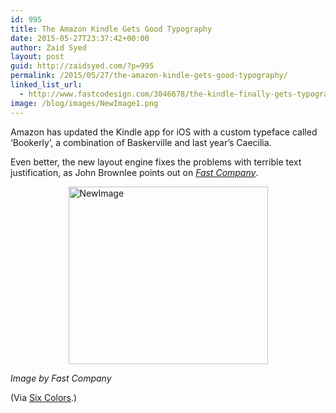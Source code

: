 ```yaml
---
id: 995
title: The Amazon Kindle Gets Good Typography
date: 2015-05-27T23:37:42+00:00
author: Zaid Syed
layout: post
guid: http://zaidsyed.com/?p=995
permalink: /2015/05/27/the-amazon-kindle-gets-good-typography/
linked_list_url:
  - http://www.fastcodesign.com/3046678/the-kindle-finally-gets-typography-that-doesnt-suck
image: /blog/images/NewImage1.png
---
```

Amazon has updated the Kindle app for iOS with a custom typeface called &#8216;Bookerly&#8217;, a combination of Baskerville and last year&#8217;s Caecilia.

Even better, the new layout engine fixes the problems with terrible text justification, as John Brownlee points out on _[Fast Company](http://www.fastcodesign.com/3046678/the-kindle-finally-gets-typography-that-doesnt-suck)_.

<img style="display:block; margin-left:auto; margin-right:auto;" src="http://zaidsyed.com/images/NewImage1.png" alt="NewImage" title="NewImage.png" border="0" width="319" height="284" />
  
_Image by Fast Company_

(Via [Six Colors](http://sixcolors.com/link/2015/05/kindle-typography-amazon-repents/).)